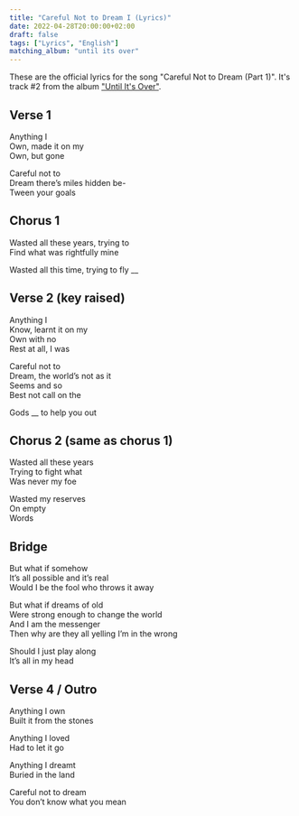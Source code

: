 ```yaml
---
title: "Careful Not to Dream I (Lyrics)"
date: 2022-04-28T20:00:00+02:00
draft: false
tags: ["Lyrics", "English"]
matching_album: "until its over"
---
```


These are the official lyrics for the song "Careful Not to Dream (Part 1)". It's track #2 from the album ["Until It's Over"](/albums/until-its-over).

## Verse 1
Anything I  
Own, made it on my  
Own, but gone

Careful not to  
Dream there’s miles hidden be-  
Tween your goals

## Chorus 1
Wasted all these years, trying to  
Find what was rightfully mine

Wasted all this time, trying to fly __

## Verse 2 (key raised) 
Anything I  
Know, learnt it on my  
Own with no  
Rest at all, I was

Careful not to  
Dream, the world’s not as it  
Seems and so  
Best not call on the

Gods __ to help you out

## Chorus 2 (same as chorus 1)
Wasted all these years  
Trying to fight what  
Was never my foe

Wasted my reserves  
On empty  
Words

## Bridge
But what if	somehow  
It’s all possible and it’s real  
Would I be the fool who throws it away

But what if dreams of old  
Were strong enough to change the world  
And I am the messenger  
Then why are they all yelling I’m in the wrong

Should I just play along  
It’s all in my head

## Verse 4 / Outro

Anything I own  
Built it from the stones

Anything I loved  
Had to let it go

Anything I dreamt  
Buried in the land

Careful not to dream  
You don’t know what you mean